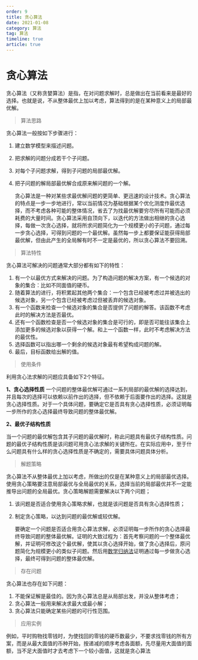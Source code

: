 ```yaml
---
order: 9
title: 贪心算法
date: 2021-01-08
category: 算法
tag: 算法
timeline: true
article: true
---
```


# 贪心算法

贪心算法（又称贪婪算法）是指，在对问题求解时，总是做出在当前看来是最好的选择。也就是说，不从整体最优上加以考虑，算法得到的是在某种意义上的局部最优解。

>   算法思路

   贪心算法一般按如下步骤进行：

1. 建立数学模型来描述问题。

2. 把求解的问题分成若干个子问题。

3. 对每个子问题求解，得到子问题的局部最优解。

4. 把子问题的解局部最优解合成原来解问题的一个解。

   ​		贪心算法是一种对某些求最优解问题的更简单、更迅速的设计技术。贪心算法的特点是一步一步地进行，常以当前情况为基础根据某个优化测度作最优选择，而不考虑各种可能的整体情况，省去了为找最优解要穷尽所有可能而必须耗费的大量时间。贪心算法采用自顶向下，以迭代的方法做出相继的贪心选择，每做一次贪心选择，就将所求问题简化为一个规模更小的子问题，通过每一步贪心选择，可得到问题的一个最优解。虽然每一步上都要保证能获得局部最优解，但由此产生的全局解有时不一定是最优的，所以贪心算法不要回溯。

>   算法特性

   贪心算法可解决的问题通常大部分都有如下的特性： 

1.  有一个以最优方式来解决的问题。为了构造问题的解决方案，有一个候选的对象的集合：比如不同面值的硬币。
2.  随着算法的进行，将积累起其他两个集合：一个包含已经被考虑过并被选出的候选对象，另一个包含已经被考虑过但被丢弃的候选对象。
3.  有一个函数来检查一个候选对象的集合是否提供了问题的解答。该函数不考虑此时的解决方法是否最优。
4.  还有一个函数检查是否一个候选对象的集合是可行的，即是否可能往该集合上添加更多的候选对象以获得一个解。和上一个函数一样，此时不考虑解决方法的最优性。
5.  选择函数可以指出哪一个剩余的候选对象最有希望构成问题的解。
6.  最后，目标函数给出解的值。

>   使用条件

   利用贪心法求解的问题应具备如下2个特征。

   **1、贪心选择性质**
   一个问题的整体最优解可通过一系列局部的最优解的选择达到，并且每次的选择可以依赖以前作出的选择，但不依赖于后面要作出的选择。这就是贪心选择性质。对于一个具体问题，要确定它是否具有贪心选择性质，必须证明每一步所作的贪心选择最终导致问题的整体最优解。

   **2、最优子结构性质**

   当一个问题的最优解包含其子问题的最优解时，称此问题具有最优子结构性质。问题的最优子结构性质是该问题可用贪心法求解的关键所在。在实际应用中，至于什么问题具有什么样的贪心选择性质是不确定的，需要具体问题具体分析。

>   解题策略

   贪心算法不从整体最优上加以考虑，所做出的仅是在某种意义上的局部最优选择。使用贪心策略要注意局部最优与全局最优的关系，选择当前的局部最优并不一定能推导出问题的全局最优。贪心策略解题需要解决以下两个问题；

1. 该问题是否适合使用贪心策略求解，也就是该问题是否具有贪心选择性质；

2. 制定贪心策略，以达到问题的最优解或较优解。

   要确定一个问题是否适合用贪心算法求解，必须证明每一步所作的贪心选择最终导致问题的整体最优解。证明的大致过程为：首先考察问题的一个整体最优解，并证明可修改这个最优解，使其以贪心选择开始，做了贪心选择后，原问题简化为规模更小的类似子问题。然后用[数学归纳法](https://baike.baidu.com/item/数学归纳法/5155524)证明通过每一步做贪心选择，最终可得到问题的整体最优解。

>   存在问题

   贪心算法也存在如下问题：

1.  不能保证解是最佳的。因为贪心算法总是从局部出发，并没从整体考虑；
2.  贪心算法一般用来解决求最大或最小解；
3.  贪心算法只能确定某些问题的可行性范围。

>   应用实例

   例如，平时购物找零钱时，为使找回的零钱的硬币数最少，不要求找零钱的所有方案，而是从最大面值的币种开始，按递减的顺序考虑各面额，先尽量用大面值的面额，当不足大面值时才去考虑下一个较小面值，这就是贪心算法
